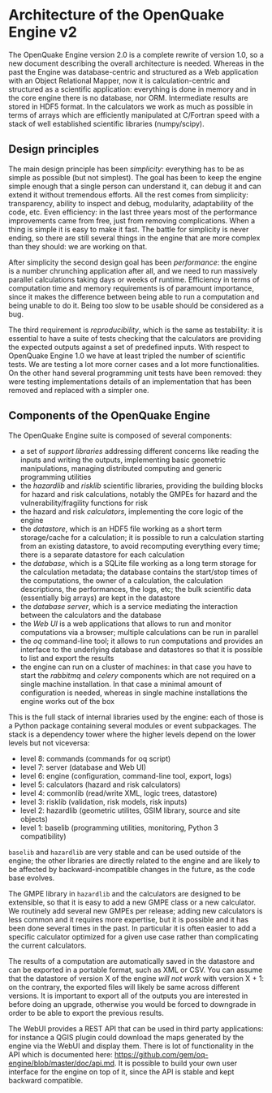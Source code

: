 Architecture of the OpenQuake Engine v2
=========================================

The OpenQuake Engine version 2.0 is a complete rewrite of version
1.0, so a new document describing the overall architecture is
needed. Whereas in the past the Engine was database-centric and
structured as a Web application with an Object Relational Mapper, now
it is calculation-centric and structured as a scientific application:
everything is done in memory and in the core
engine there is no database, nor ORM. Intermediate results are stored
in HDF5 format. In the calculators we work as much as possible in
terms of arrays which are efficiently manipulated at C/Fortran speed
with a stack of well established scientific libraries (numpy/scipy).

Design principles
-----------------

The main design principle has been *simplicity*: everything has to be
as simple as possible (but not simplest). The goal has been to keep
the engine simple enough that a single person can understand it, can
debug it and can extend it without tremendous efforts. All the rest
comes from simplicity: transparency, ability to inspect and debug, modularity,
adaptability of the code, etc. Even efficiency: in the last three
years most of the performance improvements came from free, just from
removing complications. When a thing is simple it is easy to make it
fast. The battle for simplicity is never ending, so there are still
several things in the engine that are more complex than they should:
we are working on that.

After simplicity the second design goal has been *performance*: the
engine is a number chrunching application after all, and we need to run
massively parallel calculations taking days or weeks of
runtime. Efficiency in terms of computation time and memory
requirements is of paramount importance, since it makes the difference
between being able to run a computation and being unable to do it.
Being too slow to be usable should be considered as a bug.

The third requirement is *reproducibility*, which is the
same as testability: it is essential to have a suite of tests checking
that the calculators are providing the expected outputs against a set
of predefined inputs.  With respect to OpenQuake Engine 1.0 we have at
least tripled the number of scientific tests. We are testing a lot more
corner cases and a lot more functionalities. On the other hand several
programming unit tests have been removed: they were testing
implementations details of an implementation that has been removed and
replaced with a simpler one.

Components of the OpenQuake Engine
-----------------------------------

The OpenQuake Engine suite is composed of several components:

- a set of *support libraries* addressing different concerns like reading the
  inputs and writing the outputs, implementing basic geometric manipulations,
  managing distributed computing and generic programming utilities
- the *hazardlib* and *risklib* scientific libraries,
  providing the building blocks for hazard and
  risk calculations, notably the GMPEs for hazard and the
  vulnerability/fragility functions for risk
- the hazard and risk *calculators*, implementing the core logic
  of the engine
- the *datastore*, which is an HDF5 file working as a short term storage/cache
  for a calculation; it is possible to run a calculation starting from an
  existing datastore, to avoid recomputing everything every time; there is a
  separate datastore for each calculation
- the *database*, which is a SQLite file working as a long term storage for the
  calculation metadata; the database contains the start/stop times of the
  computations, the owner of a calculation, the calculation descriptions,
  the performances, the logs, etc; the bulk scientific data
  (essentially big arrays) are kept in the datastore
- the *database server*, which is a service mediating the interaction
  between the calculators and the database
- the *Web UI* is a web applications that allows to run and monitor
  computations via a browser; multiple calculations can be run in parallel
- the *oq* command-line tool; it allows to run computations
  and provides an interface to the underlying
  database and datastores so that it is possible to list and export the results
- the engine can run on a cluster of machines: in that case
  you have to start the *rabbitmq* and *celery* components which
  are not required on a single machine installation. In that case a
  minimal amount of configuration is needed, whereas in single machine
  installations the engine works out of the box

This is the full stack of internal libraries used by the engine: each of those
is a Python package containing several modules or event
subpackages. The stack is a dependency tower where the higher levels
depend on the lower levels but not viceversa:

- level 8: commands (commands for oq script)
- level 7: server (database and Web UI)
- level 6: engine (configuration, command-line tool, export, logs)
- level 5: calculators (hazard and risk calculators)
- level 4: commonlib (read/write XML, logic trees, datastore)
- level 3: risklib (validation, risk models, risk inputs)
- level 2: hazardlib (geometric utilites, GSIM library, source and site objects)
- level 1: baselib (programming utilities, monitoring, Python 3 compatibility)

`baselib` and `hazardlib` are very stable and can be used outside of the
engine; the other libraries are directly related to the engine and
are likely to be affected by backward-incompatible changes in the future,
as the code base evolves.

The GMPE library in `hazardlib` and the calculators are designed
to be extensible, so that it is easy to add a new GMPE class or a new
calculator. We routinely add several new GMPEs per release; adding new
calculators is less common and it requires more expertise, but it is possible
and it has been done several times in the past. In particular it is
often easier to add a specific calculator optimized for a given use case rather
than complicating the current calculators.

The results of a computation are automatically saved in the datastore
and can be exported in a portable format, such as XML or CSV.  You can
assume that the datastore of version X of the engine *will not work*
with version X + 1: on the contrary, the exported files will likely be
same across different versions. It is important to export all of the
outputs you are interested in before doing an upgrade, otherwise you
would be forced to downgrade in order to be able to export the previous
results.

The WebUI provides a REST API that can be used in third party
applications: for instance a QGIS plugin could download the maps
generated by the engine via the WebUI and display them. There is lot
of functionality in the API which is documented here:
https://github.com/gem/oq-engine/blob/master/doc/api.md. It is
possible to build your own user interface for the engine on top of it,
since the API is stable and kept backward compatible.
